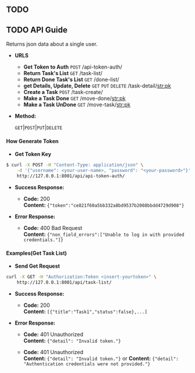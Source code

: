 ## TODO

**TODO API Guide**
----
  Returns json data about a single user.

* **URLS**

    * **Get Token to Auth**             `POST`                 /api-token-auth/
    * **Return Task's List**            `GET`                  /task-list/
    * **Return Done Task's List**       `GET`                  /done-list/
    * **get Details, Update, Delete**   `GET` `PUT` `DELETE`   /task-detail/<str:pk>
    * **Create a Task**                 `POST`                 /task-create/
    * **Make a Task Done**              `GET`                  /move-done/<str:pk>
    * **Make a Task UnDone**            `GET`                  /move-task/<str:pk>


* **Method:**

  `GET`|`POST`|`PUT`|`DELETE`
  
#### How Generate Token

* **Get Token Key**

```bash
$ curl -X POST -H "Content-Type: application/json" \
    -d '{"username": <your-user-name>, "password": "<your-password>"}' \
    http://127.0.0.1:8001/api/api-token-auth/
```

* **Success Response:**

  * **Code:** 200 <br />
    **Content:** `{"token":"ce821f60a5bb332a8bd9537b2008bbdd4729d908"}`
 
* **Error Response:**

  * **Code:** 400 Bad Request <br />
    **Content:** `{"non_field_errors":["Unable to log in with provided credentials."]}`



#### Examples(Get Task List)

* **Send Get Request**

```bash
curl -X GET -H "Authorization:Token <insert-yourtoken>" \
    http://127.0.0.1:8001/api/task-list/
```

* **Success Response:**

  * **Code:** 200 <br />
    **Content:** `[{"title":"Task1","status":false},...]`
 
* **Error Response:**

  * **Code:** 401 Unauthorized <br />
    **Content:** `{"detail": "Invalid token."}`

  * **Code:** 401 Unauthorized <br />
    **Content:** `{"detail": "Invalid token."}`
    or 
    **Content:** `{"detail": "Authentication credentials were not provided."}`
